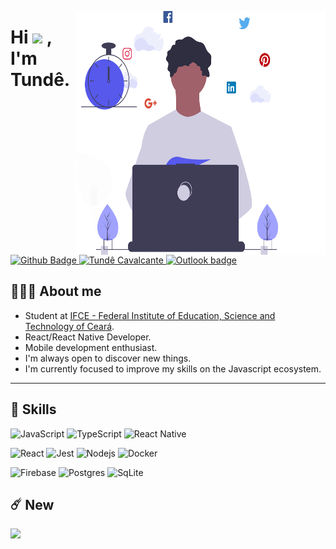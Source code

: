 <img
	src="https://github.com/Ceviche9/Ceviche9/blob/main/dev_productivit.svg"
	width="400px"
	height="390px"
	align="right"
/>

# Hi <img src="https://raw.githubusercontent.com/dudubernardino/dudubernardino/main/assets/hi.gif" width="28px"> , I'm Tundê.
<a href="https://github.com/Ceviche9">
      <img alt="Github Badge" src="https://img.shields.io/badge/-Github-5659EB?style=for-the-badge&logo=Github&logoColor=white&link=https://github.com/Ceviche9" />
</a>
<a href="https://www.linkedin.com/in/tund%C3%AA-cavalcante-1621441ba/">
      <img alt="Tundê Cavalcante" src="https://img.shields.io/badge/-Tundê%20Cavalcante-5659EB?style=for-the-badge&logo=Linkedin&logoColor=white" />
</a>
<a href="mailto:ayotunde_sales@hotmail.com">
      <img alt="Outlook badge" src="https://img.shields.io/badge/-OUTLOOK-5659EB?style=for-the-badge&logo=MicrosoftOutlook&logoColor=white&link=mailto:ayotunde_sales@hotmail.com" />
</a>

## 👩🏿‍🚀 About me 

- Student at <a href="https://ifce.edu.br">IFCE - Federal Institute of Education, Science and Technology of Ceará</a>.
- React/React Native Developer.
- Mobile development enthusiast.
- I'm always open to discover new things.
- I'm currently focused to improve my skills on the Javascript ecosystem.

---

## 🚀 Skills


![JavaScript](https://img.shields.io/badge/JavaScript-F7DF1E?style=for-the-badge&logo=javascript&logoColor=black)
![TypeScript](https://img.shields.io/badge/TypeScript-007ACC?style=for-the-badge&logo=typescript&logoColor=white)
![React Native](https://img.shields.io/badge/React_Native-20232A?style=for-the-badge&logo=react&logoColor=61DAFB)


![React](https://img.shields.io/badge/React-20232A?style=for-the-badge&logo=react&logoColor=61DAFB)
![Jest](https://img.shields.io/badge/Jest-C21325?style=for-the-badge&logo=jest&logoColor=white)
![Nodejs](https://img.shields.io/badge/Node.js-339933?style=for-the-badge&logo=nodedotjs&logoColor=white)
![Docker](https://img.shields.io/badge/Docker-2CA5E0?style=for-the-badge&logo=docker&logoColor=white)

![Firebase](https://img.shields.io/badge/firebase-000000?style=for-the-badge&logo=firebase&logoColor=ffca28)
![Postgres](https://img.shields.io/badge/PostgreSQL-316192?style=for-the-badge&logo=postgresql&logoColor=white)
![SqLite](https://img.shields.io/badge/SQLite-07405E?style=for-the-badge&logo=sqlite&logoColor=white)





## ☄️ New

[![](https://github-readme-stats.vercel.app/api/pin/?username=Ceviche9&repo=Eduick&theme=nord)](https://github.com/Ceviche9/Eduick) 
